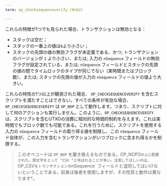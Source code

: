 ```yaml
---
term: op_checksequenceverify (0xb2)

---
```

これらの特徴が1つでも見られた場合、トランザクションは無効となる：


- スタックは空だ；
- スタックの一番上の値は`0`より小さい；
- スタックの先頭の値の無効フラグが未定義である、かつ; トランザクションのバージョンが `2` より小さい、または; 入力の `nSequence` フィールドの無効フラグが設定されている、または; `nSequence` フィールドとスタックの先頭の値の間でタイムロックのタイプが同じでない（実時間またはブロック数）、または; スタックの先頭の値が入力の `nSequence` フィールドの値より大きい。

これらの特性の1つ以上が観測された場合、 `OP_CHECKSEQUENCEVERIFY` を含むスクリプトを満たすことはできない。すべての条件が有効な場合、`OP_CHECKSEQUENCEVERIFY` は `OP_NOP` として動作します。つまり、スクリプトに対して何のアクションも実行しません。このように、`OP_CHECKSEQUENCEVERIFY`は、スクリプトを含むUTXOの消費に相対的な時間的制約を与えます。これは実時間でもブロック数でも可能である。これを行うために、スクリプトを使用する入力の `nSequence` フィールドの取り得る値を制限し、この `nSequence` フィールド自体が、この入力を含むトランザクションがいつブロックに含まれ得るかを制限する。

> このオペコードは `OP_NOP` を置き換えるものである。OP_NOP3`の上に配置された。頭文字をとって "CSV "と呼ばれることが多い。注意してほしいのは、`OP_CSV` をトランザクションの `nSequence` フィールドと混同してはいけないということである。前者は後者を使用しますが、その性質と動作は異なります*。